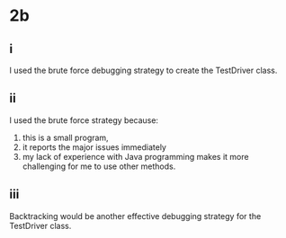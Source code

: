 # 2b

## i

I used the brute force debugging strategy to create the TestDriver class.

## ii

I used the brute force strategy because:

1. this is a small program,
2. it reports the major issues immediately
3. my lack of experience with Java programming makes it more challenging for me to use other methods.

## iii

Backtracking would be another effective debugging strategy for the TestDriver class.
